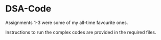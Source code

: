 # DSA-Code

Assignments 1-3 were some of my all-time favourite ones.

Instructions to run the complex codes are provided in the required files.
